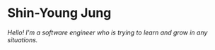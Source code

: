 # Shin-Young Jung

*Hello! I'm a software engineer who is trying to learn and grow in any situations.*
